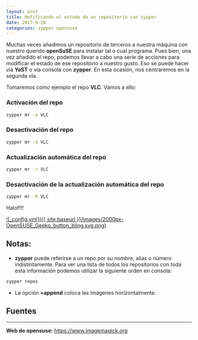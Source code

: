 ```yaml
---
layout: post
title: Mofificando el estado de un repositorio con zypper
date: 2017-9-28
categories: zypper opensuse
---
```


Muchas veces añadimos un repositorio de terceros a nuestra máquina con nuestro querido **openSuSE** para instalar tal o cual
programa. Pues bien, una vez añadido el repo, podemos llevar a cabo una serie de acciones para modificar el estado de ese 
repositorio a nuestro gusto. Eso se puede hacer vía **YaST** o vía consola con **zypper**. En esta ocasión, nos centraremos en
la segunda vía.

Tomaremos como ejemplo el repo **VLC**. Vamos a ello:

### Activación del repo

```bash
zypper mr -e VLC
```

### Desactivación del repo

```bash
zypper mr -d VLC 
```
### Actualización automática del repo

```bash
zypper mr -r VLC
```
### Desactivación de la actualización automática del repo

```bash
zypper mr -R VLC
```

Halof!!!


[![_config.yml]({{ site.baseurl }}/images/2000px-OpenSUSE_Geeko_button_bling.svg.png)](https://es.opensuse.org)

## Notas:
+ **zypper** puede referirse a un repo por su nombre, alias o número indistintamente. Para ver una lista de todos los repositorios con toda esta información podemos utilizar la siguiente orden en consola:

```bash
zypper repos
```

+ La opción **+append** coloca las imágenes horizontalmente.

## Fuentes
*** 

**Web de opensuse:** <https://www.imagemagick.org>
